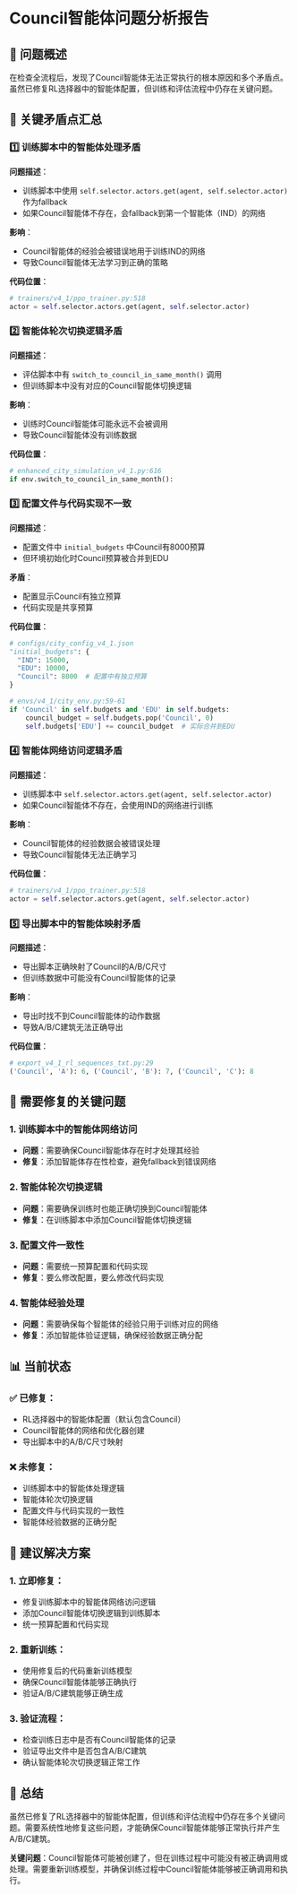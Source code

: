 # Council智能体问题分析报告

## 🎯 问题概述

在检查全流程后，发现了Council智能体无法正常执行的根本原因和多个矛盾点。虽然已修复RL选择器中的智能体配置，但训练和评估流程中仍存在关键问题。

## 🚨 关键矛盾点汇总

### 1️⃣ **训练脚本中的智能体处理矛盾**

**问题描述**：
- 训练脚本中使用 `self.selector.actors.get(agent, self.selector.actor)` 作为fallback
- 如果Council智能体不存在，会fallback到第一个智能体（IND）的网络

**影响**：
- Council智能体的经验会被错误地用于训练IND的网络
- 导致Council智能体无法学习到正确的策略

**代码位置**：
```python
# trainers/v4_1/ppo_trainer.py:518
actor = self.selector.actors.get(agent, self.selector.actor)
```

### 2️⃣ **智能体轮次切换逻辑矛盾**

**问题描述**：
- 评估脚本中有 `switch_to_council_in_same_month()` 调用
- 但训练脚本中没有对应的Council智能体切换逻辑

**影响**：
- 训练时Council智能体可能永远不会被调用
- 导致Council智能体没有训练数据

**代码位置**：
```python
# enhanced_city_simulation_v4_1.py:616
if env.switch_to_council_in_same_month():
```

### 3️⃣ **配置文件与代码实现不一致**

**问题描述**：
- 配置文件中 `initial_budgets` 中Council有8000预算
- 但环境初始化时Council预算被合并到EDU

**矛盾**：
- 配置显示Council有独立预算
- 代码实现是共享预算

**代码位置**：
```python
# configs/city_config_v4_1.json
"initial_budgets": {
  "IND": 15000,
  "EDU": 10000,
  "Council": 8000  # 配置中有独立预算
}

# envs/v4_1/city_env.py:59-61
if 'Council' in self.budgets and 'EDU' in self.budgets:
    council_budget = self.budgets.pop('Council', 0)
    self.budgets['EDU'] += council_budget  # 实际合并到EDU
```

### 4️⃣ **智能体网络访问逻辑矛盾**

**问题描述**：
- 训练脚本中 `self.selector.actors.get(agent, self.selector.actor)`
- 如果Council智能体不存在，会使用IND的网络进行训练

**影响**：
- Council智能体的经验数据会被错误处理
- 导致Council智能体无法正确学习

**代码位置**：
```python
# trainers/v4_1/ppo_trainer.py:518
actor = self.selector.actors.get(agent, self.selector.actor)
```

### 5️⃣ **导出脚本中的智能体映射矛盾**

**问题描述**：
- 导出脚本正确映射了Council的A/B/C尺寸
- 但训练数据中可能没有Council智能体的记录

**影响**：
- 导出时找不到Council智能体的动作数据
- 导致A/B/C建筑无法正确导出

**代码位置**：
```python
# export_v4_1_rl_sequences_txt.py:29
('Council', 'A'): 6, ('Council', 'B'): 7, ('Council', 'C'): 8
```

## 🔧 需要修复的关键问题

### 1. **训练脚本中的智能体网络访问**
- **问题**：需要确保Council智能体存在时才处理其经验
- **修复**：添加智能体存在性检查，避免fallback到错误网络

### 2. **智能体轮次切换逻辑**
- **问题**：需要确保训练时也能正确切换到Council智能体
- **修复**：在训练脚本中添加Council智能体切换逻辑

### 3. **配置文件一致性**
- **问题**：需要统一预算配置和代码实现
- **修复**：要么修改配置，要么修改代码实现

### 4. **智能体经验处理**
- **问题**：需要确保每个智能体的经验只用于训练对应的网络
- **修复**：添加智能体验证逻辑，确保经验数据正确分配

## 📊 当前状态

### ✅ **已修复**：
- RL选择器中的智能体配置（默认包含Council）
- Council智能体的网络和优化器创建
- 导出脚本中的A/B/C尺寸映射

### ❌ **未修复**：
- 训练脚本中的智能体处理逻辑
- 智能体轮次切换逻辑
- 配置文件与代码实现的一致性
- 智能体经验数据的正确分配

## 🎯 建议解决方案

### 1. **立即修复**：
- 修复训练脚本中的智能体网络访问逻辑
- 添加Council智能体切换逻辑到训练脚本
- 统一预算配置和代码实现

### 2. **重新训练**：
- 使用修复后的代码重新训练模型
- 确保Council智能体能够正确执行
- 验证A/B/C建筑能够正确生成

### 3. **验证流程**：
- 检查训练日志中是否有Council智能体的记录
- 验证导出文件中是否包含A/B/C建筑
- 确认智能体轮次切换逻辑正常工作

## 📝 总结

虽然已修复了RL选择器中的智能体配置，但训练和评估流程中仍存在多个关键问题。需要系统性地修复这些问题，才能确保Council智能体能够正常执行并产生A/B/C建筑。

**关键问题**：Council智能体可能被创建了，但在训练过程中可能没有被正确调用或处理。需要重新训练模型，并确保训练过程中Council智能体能够被正确调用和执行。
